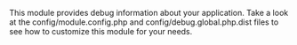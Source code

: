 This module provides debug information about your application.
Take a look at the config/module.config.php and config/debug.global.php.dist files to see how to customize this module for your needs.
